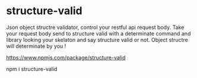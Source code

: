 # structure-valid
Json object structre validator, control your restful api request body. Take your request body send to structure valid with a determinate command and library looking your skelaton and say structure valid or not. Object structre will determinate by you !

https://www.npmjs.com/package/structure-valid

npm i structure-valid

